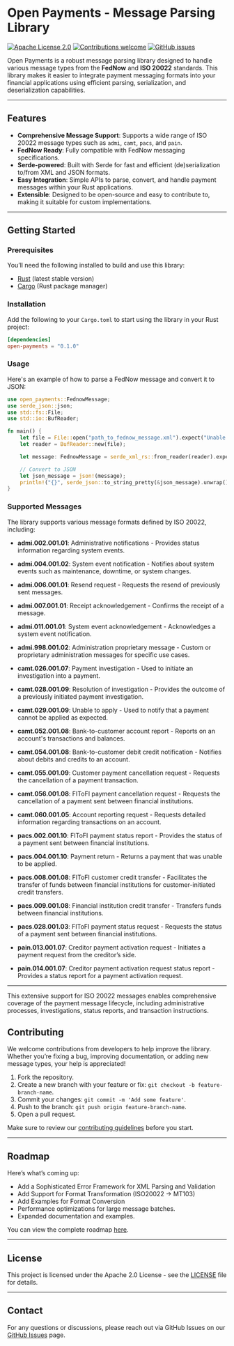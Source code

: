 # Open Payments - Message Parsing Library

[![Apache License 2.0](https://img.shields.io/badge/License-Apache%202.0-blue.svg)](http://www.apache.org/licenses/LICENSE-2.0)
[![Contributions welcome](https://img.shields.io/badge/contributions-welcome-brightgreen.svg)](CONTRIBUTING.md)
[![GitHub issues](https://img.shields.io/github/issues/Open-Payments/messages)](https://github.com/Open-Payments/messages/issues)

Open Payments is a robust message parsing library designed to handle various message types from the **FedNow** and **ISO 20022** standards. This library makes it easier to integrate payment messaging formats into your financial applications using efficient parsing, serialization, and deserialization capabilities.

---

## Features

- **Comprehensive Message Support**: Supports a wide range of ISO 20022 message types such as `admi`, `camt`, `pacs`, and `pain`.
- **FedNow Ready**: Fully compatible with FedNow messaging specifications.
- **Serde-powered**: Built with Serde for fast and efficient (de)serialization to/from XML and JSON formats.
- **Easy Integration**: Simple APIs to parse, convert, and handle payment messages within your Rust applications.
- **Extensible**: Designed to be open-source and easy to contribute to, making it suitable for custom implementations.

---

## Getting Started

### Prerequisites

You’ll need the following installed to build and use this library:

- [Rust](https://www.rust-lang.org/tools/install) (latest stable version)
- [Cargo](https://doc.rust-lang.org/cargo/getting-started/installation.html) (Rust package manager)

### Installation

Add the following to your `Cargo.toml` to start using the library in your Rust project:

```toml
[dependencies]
open-payments = "0.1.0"
```

### Usage

Here's an example of how to parse a FedNow message and convert it to JSON:

```rust
use open_payments::FednowMessage;
use serde_json::json;
use std::fs::File;
use std::io::BufReader;

fn main() {
    let file = File::open("path_to_fednow_message.xml").expect("Unable to open file");
    let reader = BufReader::new(file);

    let message: FednowMessage = serde_xml_rs::from_reader(reader).expect("Unable to parse XML");

    // Convert to JSON
    let json_message = json!(message);
    println!("{}", serde_json::to_string_pretty(&json_message).unwrap());
}
```

### Supported Messages

The library supports various message formats defined by ISO 20022, including:

- **admi.002.001.01**: Administrative notifications - Provides status information regarding system events.
- **admi.004.001.02**: System event notification - Notifies about system events such as maintenance, downtime, or system changes.
- **admi.006.001.01**: Resend request - Requests the resend of previously sent messages.
- **admi.007.001.01**: Receipt acknowledgement - Confirms the receipt of a message.
- **admi.011.001.01**: System event acknowledgement - Acknowledges a system event notification.
- **admi.998.001.02**: Administration proprietary message - Custom or proprietary administration messages for specific use cases.

- **camt.026.001.07**: Payment investigation - Used to initiate an investigation into a payment.
- **camt.028.001.09**: Resolution of investigation - Provides the outcome of a previously initiated payment investigation.
- **camt.029.001.09**: Unable to apply - Used to notify that a payment cannot be applied as expected.
- **camt.052.001.08**: Bank-to-customer account report - Reports on an account's transactions and balances.
- **camt.054.001.08**: Bank-to-customer debit credit notification - Notifies about debits and credits to an account.
- **camt.055.001.09**: Customer payment cancellation request - Requests the cancellation of a payment transaction.
- **camt.056.001.08**: FIToFI payment cancellation request - Requests the cancellation of a payment sent between financial institutions.
- **camt.060.001.05**: Account reporting request - Requests detailed information regarding transactions on an account.

- **pacs.002.001.10**: FIToFI payment status report - Provides the status of a payment sent between financial institutions.
- **pacs.004.001.10**: Payment return - Returns a payment that was unable to be applied.
- **pacs.008.001.08**: FIToFI customer credit transfer - Facilitates the transfer of funds between financial institutions for customer-initiated credit transfers.
- **pacs.009.001.08**: Financial institution credit transfer - Transfers funds between financial institutions.
- **pacs.028.001.03**: FIToFI payment status request - Requests the status of a payment sent between financial institutions.

- **pain.013.001.07**: Creditor payment activation request - Initiates a payment request from the creditor’s side.
- **pain.014.001.07**: Creditor payment activation request status report - Provides a status report for a payment activation request.

---

This extensive support for ISO 20022 messages enables comprehensive coverage of the payment message lifecycle, including administrative processes, investigations, status reports, and transaction instructions.

## Contributing

We welcome contributions from developers to help improve the library. Whether you’re fixing a bug, improving documentation, or adding new message types, your help is appreciated!

1. Fork the repository.
2. Create a new branch with your feature or fix: `git checkout -b feature-branch-name`.
3. Commit your changes: `git commit -m 'Add some feature'`.
4. Push to the branch: `git push origin feature-branch-name`.
5. Open a pull request.

Make sure to review our [contributing guidelines](CONTRIBUTING.md) before you start.

---

## Roadmap

Here’s what’s coming up:

- Add a Sophisticated Error Framework for XML Parsing and Validation
- Add Support for Format Transformation (ISO20022 -> MT103)
- Add Examples for Format Conversion
- Performance optimizations for large message batches.
- Expanded documentation and examples.

You can view the complete roadmap [here](ROADMAP.md).

---

## License

This project is licensed under the Apache 2.0 License - see the [LICENSE](LICENSE) file for details.

---

## Contact

For any questions or discussions, please reach out via GitHub Issues on our [GitHub Issues](https://github.com/Open-Payments/messages/issues) page.
